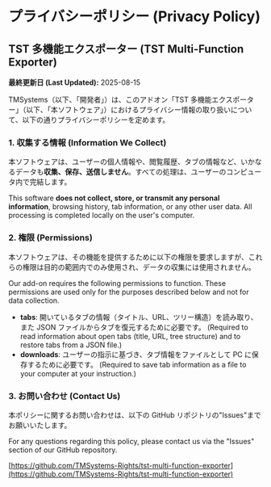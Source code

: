# プライバシーポリシー (Privacy Policy)

## TST 多機能エクスポーター (TST Multi-Function Exporter)

**最終更新日 (Last Updated):** 2025-08-15

TMSystems（以下、「開発者」）は、このアドオン「TST 多機能エクスポーター」（以下、「本ソフトウェア」）におけるプライバシー情報の取り扱いについて、以下の通りプライバシーポリシーを定めます。

### 1. 収集する情報 (Information We Collect)

本ソフトウェアは、ユーザーの個人情報や、閲覧履歴、タブの情報など、いかなるデータも**収集、保存、送信しません**。すべての処理は、ユーザーのコンピュータ内で完結します。

This software **does not collect, store, or transmit any personal information**, browsing history, tab information, or any other user data. All processing is completed locally on the user's computer.

### 2. 権限 (Permissions)

本ソフトウェアは、その機能を提供するために以下の権限を要求しますが、これらの権限は目的の範囲内でのみ使用され、データの収集には使用されません。

Our add-on requires the following permissions to function. These permissions are used only for the purposes described below and not for data collection.

-   **tabs**: 開いているタブの情報（タイトル、URL、ツリー構造）を読み取り、また JSON ファイルからタブを復元するために必要です。
    (Required to read information about open tabs (title, URL, tree structure) and to restore tabs from a JSON file.)
-   **downloads**: ユーザーの指示に基づき、タブ情報をファイルとして PC に保存するために必要です。
    (Required to save tab information as a file to your computer at your instruction.)

### 3. お問い合わせ (Contact Us)

本ポリシーに関するお問い合わせは、以下の GitHub リポジトリの"Issues"までお願いいたします。

For any questions regarding this policy, please contact us via the "Issues" section of our GitHub repository.

[https://github.com/TMSystems-Rights/tst-multi-function-exporter](https://github.com/TMSystems-Rights/tst-multi-function-exporter)
